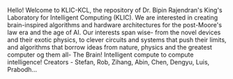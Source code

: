 Hello!
Welcome to KLIC-KCL, the repository of Dr. Bipin Rajendran's King's Laboratory for Intelligent Computing (KLIC).
We are interested in creating brain-inspired algorithms and hardware architectures for the post-Moore's law era and the age of AI.
Our interests span wise- from the novel devices and their exotic physics, to clever circuits and systems that push their limits, and algorithms that borrow ideas from nature, physics and the greatest computer og them all- The Brain!
Intelligent compute to compute intelligence!
Creators - Stefan, Rob, Zihang, Abin, Chen, Dengyu, Luis, Prabodh...
